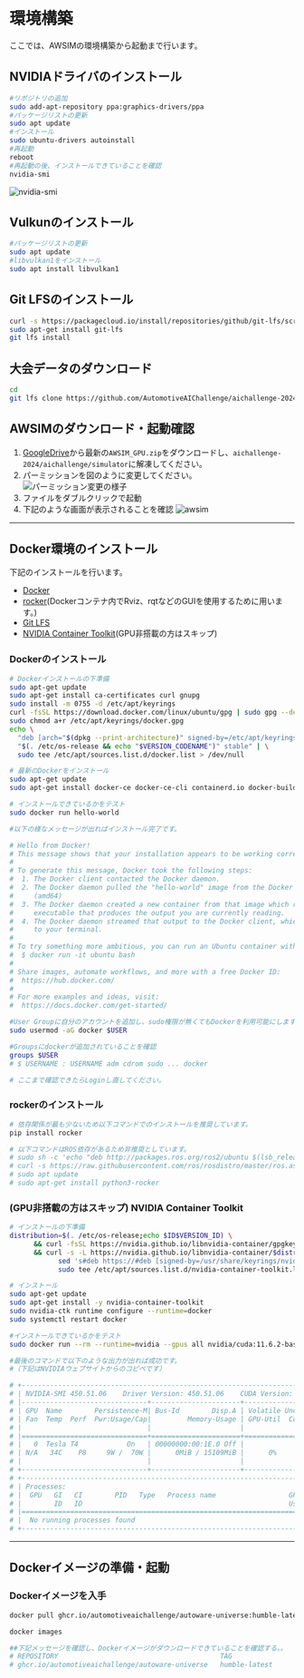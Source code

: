 # 環境構築

ここでは、AWSIMの環境構築から起動まで行います。

## NVIDIAドライバのインストール

```bash
#リポジトリの追加
sudo add-apt-repository ppa:graphics-drivers/ppa
#パッケージリストの更新
sudo apt update
#インストール
sudo ubuntu-drivers autoinstall
#再起動
reboot
#再起動の後、インストールできていることを確認
nvidia-smi
```

![nvidia-smi](./images/installation/nvidia-smi.png)

## Vulkunのインストール

```bash
#パッケージリストの更新
sudo apt update
#libvulkan1をインストール
sudo apt install libvulkan1
```

## Git LFSのインストール

```bash
curl -s https://packagecloud.io/install/repositories/github/git-lfs/script.deb.sh | sudo bash
sudo apt-get install git-lfs
git lfs install
```

## 大会データのダウンロード

```bash
cd
git lfs clone https://github.com/AutomotiveAIChallenge/aichallenge-2024.git
```

## AWSIMのダウンロード・起動確認

<!-- TO-DO:Google Driveのリンク差し替え -->

1. [GoogleDrive](https://drive.google.com/drive/folders/)から最新の`AWSIM_GPU.zip`をダウンロードし、`aichallenge-2024/aichallenge/simulator`に解凍してください。
2. パーミッションを図のように変更してください。
   ![パーミッション変更の様子](./images/installation/permmision.png)
3. ファイルをダブルクリックで起動
4. 下記のような画面が表示されることを確認
   ![awsim](./images/installation/awsim.png)

---

## Docker環境のインストール

下記のインストールを行います。

- [Docker](https://docs.docker.com/engine/install/ubuntu/)
- [rocker](https://github.com/osrf/rocker)(Dockerコンテナ内でRviz、rqtなどのGUIを使用するために用います。)
- [Git LFS](https://packagecloud.io/github/git-lfs/install)
- [NVIDIA Container Toolkit](https://docs.nvidia.com/datacenter/cloud-native/container-toolkit/install-guide.html)(GPU非搭載の方はスキップ)

### Dockerのインストール

```bash
# Dockerインストールの下準備
sudo apt-get update
sudo apt-get install ca-certificates curl gnupg
sudo install -m 0755 -d /etc/apt/keyrings
curl -fsSL https://download.docker.com/linux/ubuntu/gpg | sudo gpg --dearmor -o /etc/apt/keyrings/docker.gpg
sudo chmod a+r /etc/apt/keyrings/docker.gpg
echo \
  "deb [arch="$(dpkg --print-architecture)" signed-by=/etc/apt/keyrings/docker.gpg] https://download.docker.com/linux/ubuntu \
  "$(. /etc/os-release && echo "$VERSION_CODENAME")" stable" | \
  sudo tee /etc/apt/sources.list.d/docker.list > /dev/null

# 最新のDockerをインストール
sudo apt-get update
sudo apt-get install docker-ce docker-ce-cli containerd.io docker-buildx-plugin docker-compose-plugin

# インストールできているかをテスト
sudo docker run hello-world

#以下の様なメッセージが出ればインストール完了です。

# Hello from Docker!
# This message shows that your installation appears to be working correctly.
#
# To generate this message, Docker took the following steps:
#  1. The Docker client contacted the Docker daemon.
#  2. The Docker daemon pulled the "hello-world" image from the Docker Hub.
#     (amd64)
#  3. The Docker daemon created a new container from that image which runs the
#     executable that produces the output you are currently reading.
#  4. The Docker daemon streamed that output to the Docker client, which sent it
#     to your terminal.
#
# To try something more ambitious, you can run an Ubuntu container with:
#  $ docker run -it ubuntu bash
#
# Share images, automate workflows, and more with a free Docker ID:
#  https://hub.docker.com/
#
# For more examples and ideas, visit:
#  https://docs.docker.com/get-started/

#User Groupに自分のアカウントを追加し、sudo権限が無くてもDockerを利用可能にします。
sudo usermod -aG docker $USER

#Groupsにdockerが追加されていることを確認
groups $USER
# $ USERNAME : USERNAME adm cdrom sudo ... docker

# ここまで確認できたらLoginし直してください。
```

### rockerのインストール

```bash
# 依存関係が最も少ないため以下コマンドでのインストールを推奨しています。
pip install rocker

# 以下コマンドはROS依存があるため非推奨としています。
# sudo sh -c 'echo "deb http://packages.ros.org/ros2/ubuntu $(lsb_release -sc) main" > /etc/apt/sources.list.d/ros2.list'
# curl -s https://raw.githubusercontent.com/ros/rosdistro/master/ros.asc | sudo apt-key add -
# sudo apt update
# sudo apt-get install python3-rocker
```

### (GPU非搭載の方はスキップ) NVIDIA Container Toolkit

```bash
# インストールの下準備
distribution=$(. /etc/os-release;echo $ID$VERSION_ID) \
      && curl -fsSL https://nvidia.github.io/libnvidia-container/gpgkey | sudo gpg --dearmor -o /usr/share/keyrings/nvidia-container-toolkit-keyring.gpg \
      && curl -s -L https://nvidia.github.io/libnvidia-container/$distribution/libnvidia-container.list | \
            sed 's#deb https://#deb [signed-by=/usr/share/keyrings/nvidia-container-toolkit-keyring.gpg] https://#g' | \
            sudo tee /etc/apt/sources.list.d/nvidia-container-toolkit.list

# インストール
sudo apt-get update
sudo apt-get install -y nvidia-container-toolkit
sudo nvidia-ctk runtime configure --runtime=docker
sudo systemctl restart docker

#インストールできているかをテスト
sudo docker run --rm --runtime=nvidia --gpus all nvidia/cuda:11.6.2-base-ubuntu20.04 nvidia-smi

#最後のコマンドで以下のような出力が出れば成功です。
#（下記はNVIDIAウェブサイトからのコピペです）

# +-----------------------------------------------------------------------------+
# | NVIDIA-SMI 450.51.06    Driver Version: 450.51.06    CUDA Version: 11.0     |
# |-------------------------------+----------------------+----------------------+
# | GPU  Name        Persistence-M| Bus-Id        Disp.A | Volatile Uncorr. ECC |
# | Fan  Temp  Perf  Pwr:Usage/Cap|         Memory-Usage | GPU-Util  Compute M. |
# |                               |                      |               MIG M. |
# |===============================+======================+======================|
# |   0  Tesla T4            On   | 00000000:00:1E.0 Off |                    0 |
# | N/A   34C    P8     9W /  70W |      0MiB / 15109MiB |      0%      Default |
# |                               |                      |                  N/A |
# +-------------------------------+----------------------+----------------------+
# +-----------------------------------------------------------------------------+
# | Processes:                                                                  |
# |  GPU   GI   CI        PID   Type   Process name                  GPU Memory |
# |        ID   ID                                                   Usage      |
# |=============================================================================|
# |  No running processes found                                                 |
# +-----------------------------------------------------------------------------+
```

---

## Dockerイメージの準備・起動

### Dockerイメージを入手

```bash
docker pull ghcr.io/automotiveaichallenge/autoware-universe:humble-latest

docker images

##下記メッセージを確認し、Dockerイメージがダウンロードできていることを確認する。。
# REPOSITORY                                        TAG                       IMAGE ID       CREATED         SIZE
# ghcr.io/automotiveaichallenge/autoware-universe   humble-latest             30c59f3fb415   13 days ago     8.84GB
```
